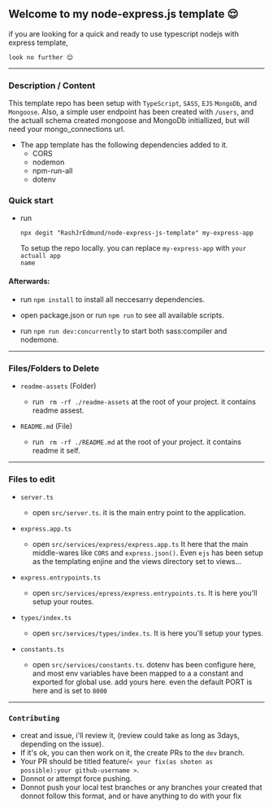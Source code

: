 ## Welcome to my node-express.js template 😌
if you are looking for a quick and ready to use typescript nodejs with express template,
    
    look no further 😌

  * * *
  
### Description / Content
This template repo has been setup with <code>TypeScript</code>, <code>SASS</code>, <code>EJS</code> <code>MongoDb</code>, and <code>Mongoose</code>.
 Also, a simple user endpoint has been created with <code>/users</code>, and the actuall schema created mongoose and MongoDb initiallized, but will need your mongo_connections url.

  - The app template has the following dependencies added to it.
    - CORS
    - nodemon
    - npm-run-all
    - dotenv

### Quick start
  - run

        npx degit "RashJrEdmund/node-express-js-template" my-express-app
      
    To setup the repo locally. you can replace <code>my-express-app</code> with <code>your actuall app name</code>

  #### Afterwards:

  -  run  <code>npm install</code> to install all neccesarry dependencies.

  - open package.json or run <code>npm run</code> to see all available scripts.

  - run <code>npm run dev:concurrently</code> to start both sass:compiler and nodemone.

  * * *

  ### Files/Folders to Delete
  - <code>readme-assets</code> (Folder)
      - run <code> rm -rf ./readme-assets</code> at the root of your project. it contains readme assest.

  - <code>README.md</code> (File)
      - run <code> rm -rf ./README.md</code> at the root of your project. it contains readme it self.

  * * *

### Files to edit
  - <code>server.ts</code>
    - open <code>src/server.ts</code>. it is the main entry point to the application.

  - <code>express.app.ts</code> 
    - open <code>src/services/express/express.app.ts</code> It here that the main middle-wares like <code>CORS</code> and <code>express.json()</code>. Even <code>ejs</code> has been setup as the templating enjine and the views directory set to views...

  - <code>express.entrypoints.ts</code>
    - open <code>src/services/epress/express.entrypoints.ts</code>. It is here you'll setup your routes.

  - <code>types/index.ts</code>
    - open <code>src/services/types/index.ts</code>. It is here you'll setup your types.

  - <code>constants.ts</code>
    - open <code>src/services/constants.ts</code>. dotenv has been configure here, and most env variables have been mapped to a a constant and exported for global use. add yours here. even the default PORT is here and is set to <code>8000</code>

  * * *

### <code>Contributing</code>
  - creat and issue, i'll review it, (review could take as long as 3days, depending on the issue).
  - If it's ok, you can then work on it, the create PRs to the <code>dev</code> branch.
  - Your PR should be titled feature/<code>< your fix(as shoten as possible):your github-username ></code>.
  - Donnot or attempt force pushing.
  - Donnot push your local test branches or any branches your created that donnot follow this format, and or have anything to do with your fix